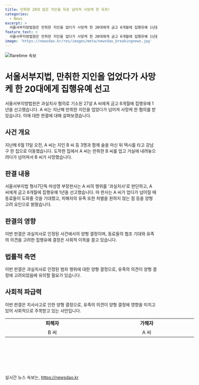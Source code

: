```yaml
---
title: 만취한 20대 업은 지인을 뒤로 넘어져 사망케 한 유죄!
categories:
  - News
excerpt: >
  서울서부지방법원은 만취한 지인을 업다가 사망케 한 20대에게 금고 6개월에 집행유예 1년을 선고했다. 사건 당일 새벽 술자리를 떠나던 중 만취 상태의 지인을 조수로 업었지만, 과실치사로 혐의를 받았다. 마성영 부장판사는 피고인의 과실을 인정하면서도 유족의 청구를 고려하여 양형을 결정했다. 함께 있던 동료 2명으로부터의 지원을 기대했던 점과 피해자 유족의 원하지 않는 점이 감안됐다.
feature_text: >
  서울서부지방법원은 만취한 지인을 업다가 사망케 한 20대에게 금고 6개월에 집행유예 1년을 선고했다. 사건 당일 새벽 술자리를 떠나던 중 만취 상태의 지인을 조수로 업었지만, 과실치사로 혐의를 받았다. 마성영 부장판사는 피고인의 과실을 인정하면서도 유족의 청구를 고려하여 양형을 결정했다. 함께 있던 동료 2명으로부터의 지원을 기대했던 점과 피해자 유족의 원하지 않는 점이 감안됐다.
image: 'https://newsdao.kr/res/images/meta/newsdao_breakingnews.jpg'
---
```


<p><img src="https://newsdao.kr/res/images/meta/newsdao_breakingnews.jpg" alt="flaretime 속보" /></p>

<h1>서울서부지법, 만취한 지인을 업었다가 사망케 한 20대에게 집행유예 선고</h1>

<p data-ke-size="size16">서울서부지방법원은 과실치사 혐의로 기소된 27살 A 씨에게 금고 6개월에 집행유예 1년을 선고했습니다. A 씨는 지난해 만취한 지인을 업었다가 넘어져 사망케 한 혐의를 받았습니다. 이에 대한 판결에 대해 살펴보겠습니다.</p>

<h2 data-ke-size="size26">사건 개요</h2>

<p data-ke-size="size16">지난해 6월 11일 오전, A 씨는 지인 B 씨 등 3명과 함께 술을 마신 뒤 택시를 타고 강남구 한 집으로 이동했습니다. 도착한 집에서 A 씨는 만취한 B 씨를 업고 거실에 내려놓으려다가 넘어져서 B 씨가 사망했습니다.</p>

<h2 data-ke-size="size26">판결 내용</h2>

<p data-ke-size="size16">서울서부지법 형사7단독 마성영 부장판사는 A 씨의 행위를 '과실치사'로 판단하고, A 씨에게 금고 6개월에 집행유예 1년을 선고했습니다. 마 판사는 A 씨가 업다가 넘어질 때 동료들이 도와줄 것을 기대했고, 피해자의 유족 또한 처벌을 원하지 않는 점 등을 양형 고려 요인으로 밝혔습니다.</p>

<h2 data-ke-size="size26">판결의 영향</h2>

<p data-ke-size="size16">이번 판결은 과실치사로 인정된 사건에서의 양형 결정이며, 동료들의 협조 기대와 유족의 의견을 고려한 집행유예 결정은 사회적 이목을 끌고 있습니다.</p>

<h2 data-ke-size="size26">법률적 측면</h2>

<p data-ke-size="size16">이번 판결은 과실치사로 인정된 범죄 행위에 대한 양형 결정으로, 유족의 의견이 양형 결정에 고려되었음에 유의할 필요가 있습니다.</p>

<h2 data-ke-size="size26">사회적 파급력</h2>

<p data-ke-size="size16">이번 판결은 치사사고로 인한 양형 결정으로, 유족의 의견이 양형 결정에 영향을 미치고 있어 사회적으로 주목받고 있는 사안입니다.</p>

<table style="width: 705px; height: 137px;">
<tbody>
<tr>
<td style="width: 296.8px; text-align: center; height: 17px;"><b>피해자</b></td>
<td style="width: 296.8px; text-align: center; height: 17px;"><b>가해자</b></td>
</tr>
<tr>
<td style="width: 296.8px; text-align: center; height: 17px;">B 씨</td>
<td style="width: 296.8px; text-align: center; height: 17px;">A 씨</td>
</tr>
</tbody>
</table>

<p data-ke-size="size16">&nbsp;</p>
실시간 뉴스 속보는, <a href="https://newsdao.kr" rel="dofollow">https://newsdao.kr</a>


